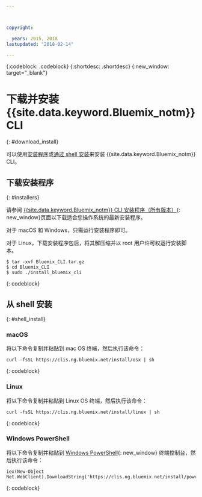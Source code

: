 ```yaml
---



copyright:

  years: 2015, 2018
lastupdated: "2018-02-14"

---
```


{:codeblock: .codeblock} 
{:shortdesc: .shortdesc}
{:new_window: target="_blank"}


# 下载并安装 {{site.data.keyword.Bluemix_notm}} CLI
{: #download_install}

可以使用[安装程序](#installers)或[通过 shell 安装](#shell_install)来安装 {{site.data.keyword.Bluemix_notm}} CLI。

## 下载安装程序
{: #installers}

请参阅 [{{site.data.keyword.Bluemix_notm}} CLI 安装程序（所有版本）](all_versions.html){: new_window}页面以下载适合您操作系统的最新安装程序。

对于 macOS 和 Windows，只需运行安装程序即可。 

对于 Linux，下载安装程序包后，将其解压缩并以 root 用户许可权运行安装脚本。

  ```
  $ tar -xvf Bluemix_CLI.tar.gz
  $ cd Bluemix_CLI
  $ sudo ./install_bluemix_cli

  ```
  {: codeblock}
  
## 从 shell 安装
{: #shell_install}


### macOS

将以下命令复制并粘贴到 mac OS 终端，然后执行该命令：

```
curl -fsSL https://clis.ng.bluemix.net/install/osx | sh
```
{: codeblock}

### Linux

将以下命令复制并粘贴到 Linux OS 终端，然后执行该命令：

```
curl -fsSL https://clis.ng.bluemix.net/install/linux | sh
```
{: codeblock}

### Windows PowerShell

将以下命令复制并粘贴到 [Windows PowerShell](https://msdn.microsoft.com/en-us/powershell/scripting/getting-started/getting-started-with-windows-powershell){: new_window} 终端控制台，然后执行该命令：

```
iex(New-Object Net.WebClient).DownloadString('https://clis.ng.bluemix.net/install/powershell')
```
{: codeblock}
